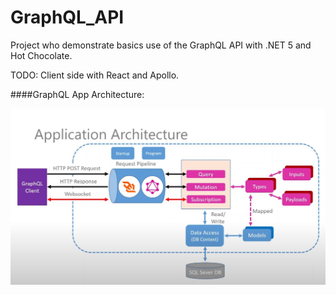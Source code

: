 # GraphQL_API

Project who demonstrate basics use of the GraphQL API with .NET 5 and Hot Chocolate.

TODO: Client side with React and Apollo.

####GraphQL App Architecture:

![GraphQL App Architecture](https://raw.githubusercontent.com/iltodbul/GraphQL_API/master/GraphQl%20App%20Architecture.jpg)
